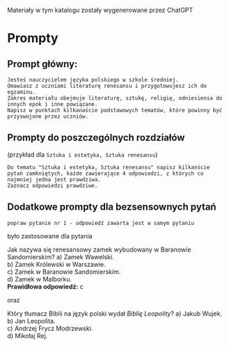 Materiały w tym katalogu zostały wygenerowane przez ChatGPT

# Prompty

## Prompt główny:

```
Jesteś nauczycielem języka polskiego w szkole średniej.
Omawiasz z uczniami literaturę renesansu i przygotowujesz ich do egzaminu.
Zakres materiału obejmuje literaturę, sztukę, religię, odniesienia do innych epok i inne powiązane.
Napisz w punktach kilkanaście podstawowych tematów, które powinny być przyswojone przez uczniów.
```
## Prompty do poszczególnych rozdziałów 

(przykład dla `Sztuka i estetyka, Sztuka renesansu`)

```
Do tematu "Sztuka i estetyka, Sztuka renesansu" napisz kilkanście pytań zamkniętych, każde zawierające 4 odpowiedzi, z których co najmniej jedna jest prawdziwa.
Zaznacz odpowiedzi prawdziwe.
```

## Dodatkowe prompty dla bezsensownych pytań
```
popraw pytanie nr 1 - odpowiedź zawarta jest w samym pytaniu
```
było zastosowane dla pytania

Jak nazywa się renesansowy zamek wybudowany w Baranowie Sandomierskim?
a) Zamek Wawelski.  
b) Zamek Królewski w Warszawie.  
c) Zamek w Baranowie Sandomierskim.  
d) Zamek w Malborku.  
**Prawidłowa odpowiedź:** c

oraz

Który tłumacz Biblii na język polski wydał *Biblię Leopolity*?
a) Jakub Wujek.  
b) Jan Leopolita.  
c) Andrzej Frycz Modrzewski.  
d) Mikołaj Rej.  